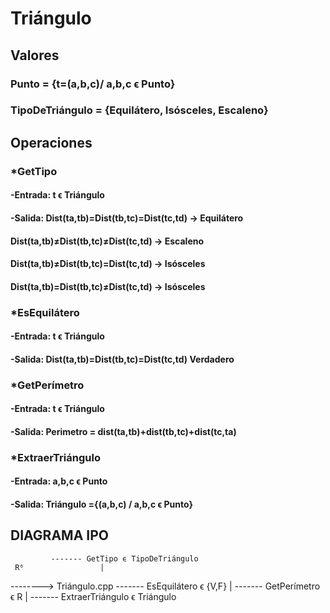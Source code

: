 # Triángulo

## Valores
### Punto = {t=(a,b,c)/ a,b,c ϵ Punto}

### TipoDeTriángulo = {Equilátero, Isósceles, Escaleno}

## Operaciones
### *GetTipo
#### -Entrada: t ϵ Triángulo
#### -Salida: Dist(ta,tb)=Dist(tb,tc)=Dist(tc,td) -> Equilátero
####          Dist(ta,tb)≠Dist(tb,tc)≠Dist(tc,td) -> Escaleno
#### 	      Dist(ta,tb)≠Dist(tb,tc)=Dist(tc,td) -> Isósceles
####          Dist(ta,tb)=Dist(tb,tc)≠Dist(tc,td) -> Isósceles
 
### *EsEquilátero
#### -Entrada: t ϵ Triángulo
#### -Salida: Dist(ta,tb)=Dist(tb,tc)=Dist(tc,td) Verdadero

### *GetPerímetro
#### -Entrada: t ϵ Triángulo
#### -Salida: Perimetro = dist(ta,tb)+dist(tb,tc)+dist(tc,ta) 

### *ExtraerTriángulo
#### -Entrada: a,b,c ϵ Punto
#### -Salida: Triángulo ={(a,b,c) / a,b,c ϵ Punto}

## DIAGRAMA IPO

			 ------- GetTipo ϵ TipoDeTriángulo
     R⁶                 |
--------> Triángulo.cpp  ------- EsEquilátero ϵ {V,F}
			|
			 ------- GetPerímetro ϵ R
			|
                         ------- ExtraerTriángulo ϵ Triángulo 
					   
